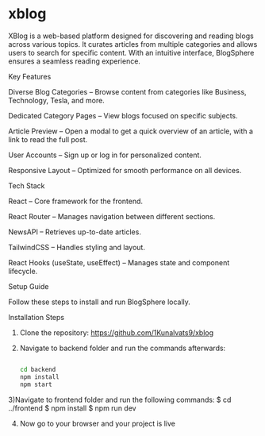 # xblog
XBlog is a web-based platform designed for discovering and reading blogs across various topics. It curates articles from multiple categories and allows users to search for specific content. With an intuitive interface, BlogSphere ensures a seamless reading experience.

Key Features

Diverse Blog Categories – Browse content from categories like Business, Technology, Tesla, and more.

Dedicated Category Pages – View blogs focused on specific subjects.

Article Preview – Open a modal to get a quick overview of an article, with a link to read the full post.

User Accounts  – Sign up or log in for personalized content.

Responsive Layout – Optimized for smooth performance on all devices.

Tech Stack

React – Core framework for the frontend.

React Router – Manages navigation between different sections.

NewsAPI – Retrieves up-to-date articles.

TailwindCSS – Handles styling and layout.

React Hooks (useState, useEffect) – Manages state and component lifecycle.

Setup Guide

Follow these steps to install and run BlogSphere locally.

Installation Steps
1) Clone the repository:
   https://github.com/1Kunalvats9/xblog

2) Navigate to backend folder and run the commands afterwards:
   ```bash
   
   cd backend
   npm install
   npm start

3)Navigate to frontend folder and run the following commands:
  $ cd ../frontend
  $ npm install
  $ npm run dev
  
4) Now go to your browser and your project is live
   
